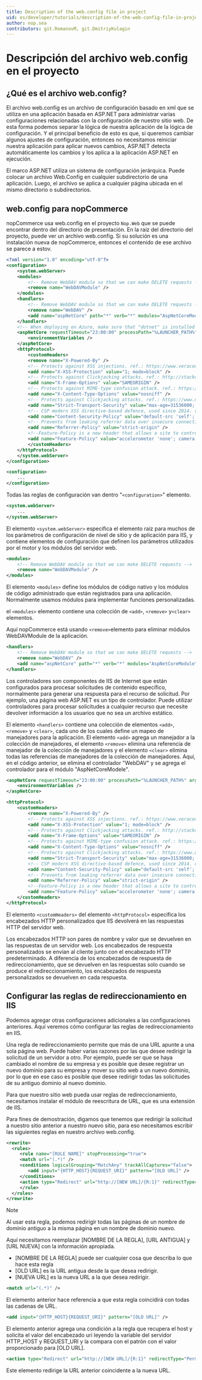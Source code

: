 ```yaml
---
title: Description of the web.config file in project
uid: es/developer/tutorials/description-of-the-web-config-file-in-project
author: nop.sea
contributors: git.RomanovM, git.DmitriyKulagin
---
```


# Descripción del archivo web.config en el proyecto

## ¿Qué es el archivo web.config?

El archivo web.config es un archivo de configuración basado en xml que se utiliza en una aplicación basada en ASP.NET para administrar varias configuraciones relacionadas con la configuración de nuestro sitio web. De esta forma podemos separar la lógica de nuestra aplicación de la lógica de configuración. Y el principal beneficio de esto es que, si queremos cambiar algunos ajustes de configuración, entonces no necesitamos reiniciar nuestra aplicación para aplicar nuevos cambios, ASP.NET detecta automáticamente los cambios y los aplica a la aplicación ASP.NET en ejecución.

El marco ASP.NET utiliza un sistema de configuración jerárquica. Puede colocar un archivo Web.Config en cualquier subdirectorio de una aplicación. Luego, el archivo se aplica a cualquier página ubicada en el mismo directorio o subdirectorios.

## web.config para nopCommerce

nopCommerce usa web.config en el proyecto `Nop.Web` que se puede encontrar dentro del directorio de presentación. En la raíz del directorio del proyecto, puede ver un archivo web.config. Si su solución es una instalación nueva de nopCommerce, entonces el contenido de ese archivo se parece a estov.

```xml
<?xml version="1.0" encoding="utf-8"?>
<configuration>
    <system.webServer>
    <modules>
        <!-- Remove WebDAV module so that we can make DELETE requests -->
        <remove name="WebDAVModule" />
    </modules>
    <handlers>
        <!-- Remove WebDAV module so that we can make DELETE requests -->
        <remove name="WebDAV" />
        <add name="aspNetCore" path="*" verb="*" modules="AspNetCoreModule" resourceType="Unspecified" />
    </handlers>
    <!-- When deploying on Azure, make sure that "dotnet" is installed and the path to it is registered in the PATH environment variable or specify the full path to it -->
    <aspNetCore requestTimeout="23:00:00" processPath="%LAUNCHER_PATH%" arguments="%LAUNCHER_ARGS%" forwardWindowsAuthToken="false" stdoutLogEnabled="false" stdoutLogFile=".\logs\stdout" startupTimeLimit="3600">
        <environmentVariables />
    </aspNetCore>
    <httpProtocol>
        <customHeaders>
        <remove name="X-Powered-By" />
        <!-- Protects against XSS injections. ref.: https://www.veracode.com/blog/2014/03/guidelines-for-setting-security-headers/ -->
        <add name="X-XSS-Protection" value="1; mode=block" />
        <!-- Protects against Clickjacking attacks. ref.: http://stackoverflow.com/a/22105445/1233379 -->
        <add name="X-Frame-Options" value="SAMEORIGIN" />
        <!-- Protects against MIME-type confusion attack. ref.: https://www.veracode.com/blog/2014/03/guidelines-for-setting-security-headers/ -->
        <add name="X-Content-Type-Options" value="nosniff" />
        <!-- Protects against Clickjacking attacks. ref.: https://www.owasp.org/index.php/HTTP_Strict_Transport_Security_Cheat_Sheet -->
        <add name="Strict-Transport-Security" value="max-age=31536000; includeSubDomains" />
        <!-- CSP modern XSS directive-based defence, used since 2014. ref.: http://content-security-policy.com/ -->
        <add name="Content-Security-Policy" value="default-src 'self'; connect-src *; font-src *; frame-src *; img-src * data:; media-src *; object-src *; script-src * 'unsafe-inline' 'unsafe-eval'; style-src * 'unsafe-inline';" />
        <!-- Prevents from leaking referrer data over insecure connections. ref.: https://scotthelme.co.uk/a-new-security-header-referrer-policy/ -->
        <add name="Referrer-Policy" value="strict-origin" />
        <!--Feature-Policy is a new header that allows a site to control which features and APIs can be used in the browser. ref.: https://wicg.github.io/feature-policy/ -->
        <add name="Feature-Policy" value="accelerometer 'none'; camera 'none'; geolocation 'none'; gyroscope 'none'; magnetometer 'none'; microphone 'none'; payment *; usb 'none'" />
        </customHeaders>
    </httpProtocol>
    </system.webServer>
</configuration>
```

```xml
<configuration>
    ...
</configuration>
```

Todas las reglas de configuración van dentro "`<configuration>`" elemento.

```xml
<system.webServer>
    ...
</system.webServer>
```

El elemento `<system.webServer>` especifica el elemento raíz para muchos de los parámetros de configuración de nivel de sitio y de aplicación para IIS, y contiene elementos de configuración que definen los parámetros utilizados por el motor y los módulos del servidor web.

```xml
<modules>
    <!-- Remove WebDAV module so that we can make DELETE requests -->
    <remove name="WebDAVModule" />
</modules>
```

El elemento `<modules>` define los módulos de código nativo y los módulos de código administrado que están registrados para una aplicación. Normalmente usamos módulos para implementar funciones personalizadas.

el `<modules>` elemento contiene una colección de `<add>`, `<remove>` y`<clear>` elementos.

Aquí nopCommerce está usando `<remove>`elemento para eliminar módulos WebDAVModule de la aplicación.

```xml
<handlers>
    <!-- Remove WebDAV module so that we can make DELETE requests -->
    <remove name="WebDAV" />
    <add name="aspNetCore" path="*" verb="*" modules="AspNetCoreModule" resourceType="Unspecified" />
</handlers>
```

Los controladores son componentes de IIS de Internet que están configurados para procesar solicitudes de contenido específico, normalmente para generar una respuesta para el recurso de solicitud. Por ejemplo, una página web ASP.NET es un tipo de controlador. Puede utilizar controladores para procesar solicitudes a cualquier recurso que necesite devolver información a los usuarios que no sea un archivo estático.

El elemento `<handlers>` contiene una colección de elementos `<add>`, `<remove>` y `<clear>`, cada uno de los cuales define un mapeo de manejadores para la aplicación. El elemento `<add>` agrega un manejador a la colección de manejadores, el elemento `<remove>` elimina una referencia de manejador de la colección de manejadores y el elemento `<clear>` elimina todas las referencias de manejadores de la colección de manejadores. Aquí, en el código anterior, se elimina el controlador "WebDAV" y se agrega el controlador para el módulo "AspNetCoreModele".

```xml
<aspNetCore requestTimeout="23:00:00" processPath="%LAUNCHER_PATH%" arguments="%LAUNCHER_ARGS%" forwardWindowsAuthToken="false" stdoutLogEnabled="false" stdoutLogFile=".\logs\stdout" startupTimeLimit="3600">
    <environmentVariables />
</aspNetCore>
```

```xml
<httpProtocol>
    <customHeaders>
        <remove name="X-Powered-By" />
        <!-- Protects against XSS injections. ref.: https://www.veracode.com/blog/2014/03/guidelines-for-setting-security-headers/ -->
        <add name="X-XSS-Protection" value="1; mode=block" />
        <!-- Protects against Clickjacking attacks. ref.: http://stackoverflow.com/a/22105445/1233379 -->
        <add name="X-Frame-Options" value="SAMEORIGIN" />
        <!-- Protects against MIME-type confusion attack. ref.: https://www.veracode.com/blog/2014/03/guidelines-for-setting-security-headers/ -->
        <add name="X-Content-Type-Options" value="nosniff" />
        <!-- Protects against Clickjacking attacks. ref.: https://www.owasp.org/index.php/HTTP_Strict_Transport_Security_Cheat_Sheet -->
        <add name="Strict-Transport-Security" value="max-age=31536000; includeSubDomains" />
        <!-- CSP modern XSS directive-based defence, used since 2014. ref.: http://content-security-policy.com/ -->
        <add name="Content-Security-Policy" value="default-src 'self'; connect-src *; font-src *; frame-src *; img-src * data:; media-src *; object-src *; script-src * 'unsafe-inline' 'unsafe-eval'; style-src * 'unsafe-inline';" />
        <!-- Prevents from leaking referrer data over insecure connections. ref.: https://scotthelme.co.uk/a-new-security-header-referrer-policy/ -->
        <add name="Referrer-Policy" value="strict-origin" />
        <!--Feature-Policy is a new header that allows a site to control which features and APIs can be used in the browser. ref.: https://wicg.github.io/feature-policy/ -->
        <add name="Feature-Policy" value="accelerometer 'none'; camera 'none'; geolocation 'none'; gyroscope 'none'; magnetometer 'none'; microphone 'none'; payment *; usb 'none'" />
    </customHeaders>
</httpProtocol>
```

El elemento `<customHeaders>` del elemento `<httpProtocol>` especifica los encabezados HTTP personalizados que IIS devolverá en las respuestas HTTP del servidor web.

Los encabezados HTTP son pares de nombre y valor que se devuelven en las respuestas de un servidor web. Los encabezados de respuesta personalizados se envían al cliente junto con el encabezado HTTP predeterminado. A diferencia de los encabezados de respuesta de redireccionamiento, que se devuelven en las respuestas solo cuando se produce el redireccionamiento, los encabezados de respuesta personalizados se devuelven en cada respuesta.

## Configurar las reglas de redireccionamiento en IIS

Podemos agregar otras configuraciones adicionales a las configuraciones anteriores. Aquí veremos cómo configurar las reglas de redireccionamiento en IIS.

Una regla de redireccionamiento permite que más de una URL apunte a una sola página web. Puede haber varias razones por las que desee redirigir la solicitud de un servidor a otro. Por ejemplo, puede ser que se haya cambiado el nombre de su empresa y es posible que desee registrar un nuevo dominio para su empresa y mover su sitio web a un nuevo dominio, por lo que en ese caso es posible que desee redirigir todas las solicitudes de su antiguo dominio al nuevo dominio.

Para que nuestro sitio web pueda usar reglas de redireccionamiento, necesitamos instalar el módulo de reescritura de URL, que es una extensión de IIS.

Para fines de demostración, digamos que tenemos que redirigir la solicitud a nuestro sitio anterior a nuestro nuevo sitio, para eso necesitamos escribir las siguientes reglas en nuestro archivo web.config.

```xml
<rewrite>
  <rules>
     <rule name="[RULE NAME]" stopProcessing="true">
     <match url="(.*)" />
     <conditions logicalGrouping="MatchAny" trackAllCaptures="false">
        <add input="{HTTP_HOST}{REQUEST_URI}" pattern="[OLD URL]" />
     </conditions>
     <action type="Redirect" url="http://[NEW URL]/{R:1}" redirectType="Permanent"/>
     </rule>
  </rules>
</rewrite>
```

> [!NOTE]
>
> Al usar esta regla, podemos redirigir todas las páginas de un nombre de dominio antiguo a la misma página en un nombre de dominio nuevo.

Aquí necesitamos reemplazar [NOMBRE DE LA REGLA], [URL ANTIGUA] y [URL NUEVA] con la información apropiada.

* [NOMBRE DE LA REGLA] puede ser cualquier cosa que describa lo que hace esta regla
* [OLD URL] es la URL antigua desde la que desea redirigir.
* [NUEVA URL] es la nueva URL a la que desea redirigir.

```xml
<match url="(.*)" />
```

El elemento anterior hace referencia a que esta regla coincidirá con todas las cadenas de URL.

```xml
<add input="{HTTP_HOST}{REQUEST_URI}" pattern="[OLD URL]" />
```

El elemento anterior agrega una condición a la regla que recupera el host y solicita el valor del encabezado uri leyendo la variable del servidor HTTP_HOST y REQUEST_URI y la compara con el patrón con el valor proporcionado para [OLD URL].

```xml
<action type="Redirect" url="http://[NEW URL]/{R:1}" redirectType="Permanent"/>
```

Este elemento redirige la URL anterior coincidente a la nueva URL.
